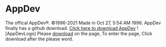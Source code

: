 # AppDev
The offical AppDev®. ©1996-2021 Made in Oct 27, 5:54 AM 1996.
AppDev finally has a github download.
[Click here to download AppDev](https://github.com/creek951/AppDev-ZIP/archive/refs/heads/main.zip)
![AppDevLogo] Please [download](https://creek951.github.io/AppDev/) on the page, To enter the page, Click download after the please word.
